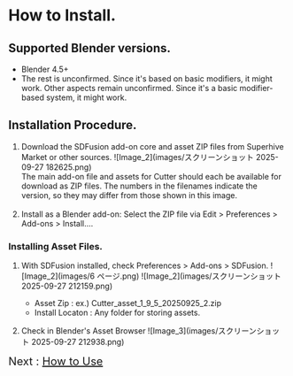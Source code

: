 # How to Install.

## Supported Blender versions.
- Blender 4.5+
- The rest is unconfirmed. Since it's based on basic modifiers, it might work.
Other aspects remain unconfirmed. Since it's a basic modifier-based system, it might work.


## Installation Procedure.
1. Download the SDFusion add-on core and asset ZIP files from Superhive Market or other sources.
 ![Image_2](images/スクリーンショット 2025-09-27 182625.png)<br>
 The main add-on file and assets for Cutter should each be available for download as ZIP files. The numbers in the filenames indicate the version, so they may differ from those shown in this image.<br><br>
2. Install as a Blender add-on: Select the ZIP file via Edit > Preferences > Add-ons > Install....

### Installing Asset Files.
1. With SDFusion installed, check Preferences > Add-ons > SDFusion.
![Image_2](images/6 ページ.png)
![Image_2](images/スクリーンショット 2025-09-27 212159.png)
    - Asset Zip : ex.) Cutter_asset_1_9_5_20250925_2.zip
    - Install Locaton : Any folder for storing assets.

2. Check in Blender's Asset Browser
![Image_3](images/スクリーンショット 2025-09-27 212938.png)

 <span style="font-size: 20px;">Next : [How to Use](how_to_use.md)</span>